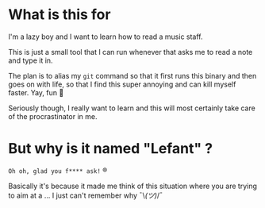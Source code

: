 # What is this for

I'm a lazy boy and I want to learn how to read a music staff.

This is just a small tool that I can run whenever that asks me to read a note and type it in.

The plan is to alias my `git` command so that it first runs this binary and then goes on with life, so that I find this super annoying and can kill myself faster. Yay, fun 🎉

Seriously though, I really want to learn and this will most certainly take care of the procrastinator in me.

# But why is it named "Lefant" ?

`Oh oh, glad you f**** ask!` ®

Basically it's because it made me think of this situation where you are trying to aim at a ... I just can't remember why ¯\\_(ツ)_/¯